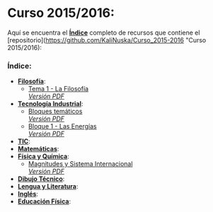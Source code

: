 # Curso 2015/2016:  
Aquí se encuentra el [**Índice**](https://github.com/KaliNuska/Curso_2015-2016/blob/master/README.md "Índice") completo de recursos que contiene el [repositorio](https://github.com/KaliNuska/Curso_2015-2016 "Curso 2015/2016):  
### Índice:  
  * [**Filosofía**]():  
    * [Tema 1 - La Filosofía]()  
    [*Versión PDF*]()  
  * [**Tecnología Industrial**]():  
    * [Bloques temáticos]()  
    [*Versión PDF*]()  
    * [Bloque 1 - Las Energías]()  
    [*Versión PDF*]()  
  * [**TIC**]():  
  * [**Matemáticas**]():  
  * [**Física y Química**]():  
    * [Magnitudes y Sistema Internacional]()  
    [*Versión PDF*]()  
  * [**Dibujo Técnico**]():
  * [**Lengua y Literatura**]():  
  * [**Inglés**]():  
  * [**Educación Física**]():  
